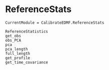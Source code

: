 # ReferenceStats

```@meta
CurrentModule = CalibrateEDMF.ReferenceStats
```

```@docs
ReferenceStatistics
get_obs
obs_PCA
pca
pca_length
full_length
get_profile
get_time_covariance
```
